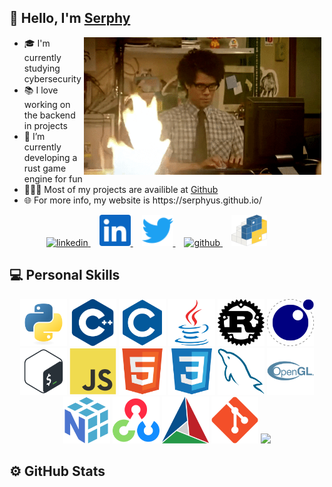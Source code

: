 <h2>👋 Hello, I'm <a href="https://serphyus.github.io">Serphy</a></h2>
<img align="right" width="5px" height="1px"/>
<img align="right" height="220px" src="assets/developer.gif"/>
<ul>
  <li>🎓 I'm currently studying cybersecurity</li>
  <li>📚 I love working on the backend in projects</li>
  <li>🔭 I’m currently developing a rust game engine for fun</li>
  <li>👨🏻‍💻 Most of my projects are availible at <a href="https://github.com/Serphyus?tab=repositories">Github</a></li>
  <li>🌐 For more info, my website is https://serphyus.github.io/</li>
</ul>

<div>
  <img width="55px"/>
  <a href="mailto:serphyus@gmail.com">
    <picture>
      <source media="(prefers-color-scheme: dark)" srcset="assets/mail-dark-mode.svg"/>
      <source media="(prefers-color-scheme: light)" srcset="assets/mail-light-mode.svg"/>
      <img height="50px" alt="linkedin"/>
    </picture>
  </a>
  <img width="10px"/>
  
  <a href="https://www.linkedin.com/in/sigurd-pettersen-a24705233">
    <img height="50px" alt="linkedin" src="assets/linkedin.svg"/>
  </a>
  <img width="10px"/>
  
  <a href="https://twitter.com/serphyus">
    <img alt="twitter" height="50px" src="assets/twitter.svg"/>
  </a>
  <img width="10px"/>
  
  <a href="https://github.com/Serphyus#gh-dark-mode-only">
    <picture>
      <source media="(prefers-color-scheme: dark)" srcset="assets/github-dark-mode.svg"/>
      <source media="(prefers-color-scheme: light)" srcset="assets/github-light-mode.svg"/>
      <img height="50px" alt="github"/>
    </picture>
  </a>
  <img width="10px"/>
  
  <a href="https://pypi.org/user/serphyus/">
    <img height="50px" alt="pypi" src="assets/pypi.svg"/>
  </a>
</div>

<h2>💻 Personal Skills</h2>
<div align="center">
  <img height="75px" src="https://raw.githubusercontent.com/devicons/devicon/2ae2a900d2f041da66e950e4d48052658d850630/icons/python/python-original.svg"/>
  <img height="75px" src="https://raw.githubusercontent.com/devicons/devicon/2ae2a900d2f041da66e950e4d48052658d850630/icons/cplusplus/cplusplus-plain.svg"/>
  <img height="75px" src="https://raw.githubusercontent.com/devicons/devicon/2ae2a900d2f041da66e950e4d48052658d850630/icons/c/c-plain.svg"/>
  <img height="75px" src="https://raw.githubusercontent.com/devicons/devicon/2ae2a900d2f041da66e950e4d48052658d850630/icons/java/java-original.svg"/>
  <img height="75px" src="https://raw.githubusercontent.com/devicons/devicon/master/icons/rust/rust-plain.svg"/>
  <img height="75px" src="https://raw.githubusercontent.com/devicons/devicon/master/icons/lua/lua-original.svg"/>
  <img height="75px" src="https://raw.githubusercontent.com/devicons/devicon/2ae2a900d2f041da66e950e4d48052658d850630/icons/bash/bash-original.svg"/>
  <img height="75px" src="https://raw.githubusercontent.com/devicons/devicon/master/icons/javascript/javascript-original.svg"/>
  <img height="75px" src="https://raw.githubusercontent.com/devicons/devicon/master/icons/html5/html5-original.svg"/>
  <img height="75px" src="https://raw.githubusercontent.com/devicons/devicon/master/icons/css3/css3-original.svg"/>
  <img height="75px" src="https://raw.githubusercontent.com/devicons/devicon/master/icons/mysql/mysql-original.svg"/>
  <img height="75px" src="https://raw.githubusercontent.com/devicons/devicon/2ae2a900d2f041da66e950e4d48052658d850630/icons/opengl/opengl-plain.svg"/>
  <img height="75px" src="https://raw.githubusercontent.com/devicons/devicon/2ae2a900d2f041da66e950e4d48052658d850630/icons/numpy/numpy-original.svg"/>
  <img height="75px" src="https://raw.githubusercontent.com/devicons/devicon/1119b9f84c0290e0f0b38982099a2bd027a48bf1/icons/opencv/opencv-original.svg"/>
  <img height="75px" src="https://raw.githubusercontent.com/devicons/devicon/master/icons/cmake/cmake-original.svg"/>
  <img height="75px" src="https://raw.githubusercontent.com/devicons/devicon/2ae2a900d2f041da66e950e4d48052658d850630/icons/git/git-original.svg"/>
  <img height="75px" src="https://upload.wikimedia.org/wikipedia/commons/thumb/f/f1/Icons8_flat_linux.svg/768px-Icons8_flat_linux.svg.png"/>
</div>

<h2>⚙️ GitHub Stats</h2>
<div align="center"></img>
  <picture>
    <source media="(prefers-color-scheme: dark)" srcset="https://github-readme-stats.vercel.app/api?username=Serphyus&show_icons=true&border_color=414868&theme=tokyonight"/>
    <source media="(prefers-color-scheme: light)" srcset="https://github-readme-stats.vercel.app/api?username=Serphyus&show_icons=true"/>
    <img height="190em">
  </picture>
  <img width="20px"/>
  <picture>
    <source media="(prefers-color-scheme: dark)" srcset="https://github-readme-stats.vercel.app/api/top-langs/?username=Serphyus&layout=compact&border_color=414868&theme=tokyonight"/>
    <source media="(prefers-color-scheme: light)" srcset="https://github-readme-stats.vercel.app/api/top-langs/?username=Serphyus&layout=compact">
    <img height="190em">
  </picture>
</div>
